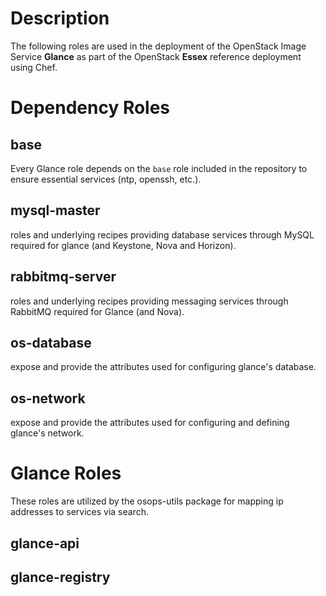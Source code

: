 Description
===========
The following roles are used in the deployment of the OpenStack Image Service **Glance** as part of the OpenStack **Essex** reference deployment using Chef.

Dependency Roles
================

base
----
Every Glance role depends on the `base` role included in the repository to ensure essential services (ntp, openssh, etc.).

mysql-master
------------
roles and underlying recipes providing database services through MySQL required for glance (and Keystone, Nova and Horizon).

rabbitmq-server
---------------
roles and underlying recipes providing messaging services through RabbitMQ required for Glance (and Nova).

os-database
-----------
expose and provide the attributes used for configuring glance's database.

os-network
----------
expose and provide the attributes used for configuring and defining glance's network.

Glance Roles
============
These roles are utilized by the osops-utils package for mapping ip addresses to services via search.

glance-api
----------


glance-registry
---------------
